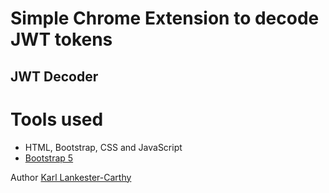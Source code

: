 # Simple Chrome Extension to decode JWT tokens

## JWT Decoder

# Tools used

- HTML, Bootstrap, CSS and JavaScript
- [Bootstrap 5](https://getbootstrap.com/docs/5.0/getting-started/introduction/)

Author [Karl Lankester-Carthy](https://twitter.com/LankesterCarthy)
